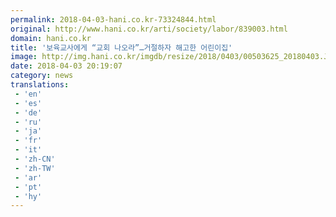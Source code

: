```yaml
---
permalink: 2018-04-03-hani.co.kr-73324844.html
original: http://www.hani.co.kr/arti/society/labor/839003.html
domain: hani.co.kr
title: '보육교사에게 “교회 나오라”…거절하자 해고한 어린이집'
image: http://img.hani.co.kr/imgdb/resize/2018/0403/00503625_20180403.JPG
date: 2018-04-03 20:19:07
category: news
translations: 
 - 'en'
 - 'es'
 - 'de'
 - 'ru'
 - 'ja'
 - 'fr'
 - 'it'
 - 'zh-CN'
 - 'zh-TW'
 - 'ar'
 - 'pt'
 - 'hy'
---
```


